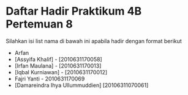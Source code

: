 # Daftar Hadir Praktikum 4B Pertemuan 8
Silahkan isi list nama di bawah ini apabila hadir dengan format berikut

- Arfan
- [Assyifa Khalif] - [2010631170058]
- [Irfan Maulana] - [2010631170013]
- [Iqbal Kurniawan] - [2010631170012]
- Fajri Yanti - 2010631170069
- [Damareindra Ihya Ullummuddien] [20106311070061]
